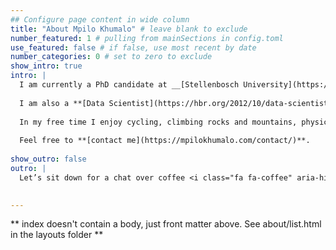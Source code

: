 ```yaml
---
## Configure page content in wide column
title: "About Mpilo Khumalo" # leave blank to exclude
number_featured: 1 # pulling from mainSections in config.toml
use_featured: false # if false, use most recent by date
number_categories: 0 # set to zero to exclude
show_intro: true
intro: |
  I am currently a PhD candidate at __[Stellenbosch University](https://www.sun.ac.za/english)__. My research project is broadly called __[The EucXylo Phenomenological Trial](https://blogs.sun.ac.za/eucxylo/2020/10/12/the-beginning-of-our-phenomenological-trial/)__, where I am studying all the ecophysiological processes and environmental conditions that influence the formation of wood in forest trees.
  
  I am also a **[Data Scientist](https://hbr.org/2012/10/data-scientist-the-sexiest-job-of-the-21st-century)** at **[Bantubyte](https://bantubyte.com/)**. I get to work with skillful data scientists, data engineers, advanced analysts , machine learning engineers and software developers to provide custom tailored solutions to various organisations.
  
  In my free time I enjoy cycling, climbing rocks and mountains, physical and mental exercises, and learning new languages (currently German and Afrikaans).
  
  Feel free to **[contact me](https://mpilokhumalo.com/contact/)**.
  
show_outro: false
outro: |
  Let’s sit down for a chat over coffee <i class="fa fa-coffee" aria-hidden="true"></i>[]()
  

---
```


** index doesn't contain a body, just front matter above.
See about/list.html in the layouts folder **